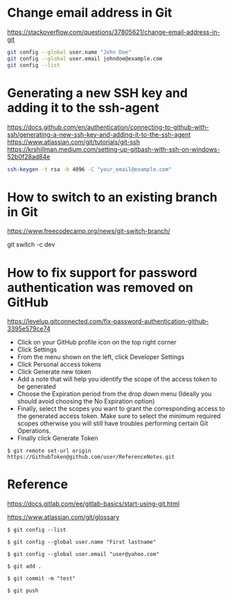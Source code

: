 # Change email address in Git
https://stackoverflow.com/questions/37805621/change-email-address-in-git


```bash
git config --global user.name "John Doe"  
git config --global user.email johndoe@example.com  
git config --list
```

# Generating a new SSH key and adding it to the ssh-agent
https://docs.github.com/en/authentication/connecting-to-github-with-ssh/generating-a-new-ssh-key-and-adding-it-to-the-ssh-agent
https://www.atlassian.com/git/tutorials/git-ssh
https://krshillman.medium.com/setting-up-gitbash-with-ssh-on-windows-52b0f28ad84e

```bash
ssh-keygen -t rsa -b 4096 -C "your_email@example.com"
```

# How to switch to an existing branch in Git
https://www.freecodecamp.org/news/git-switch-branch/

git switch -c dev

# How to fix support for password authentication was removed on GitHub
https://levelup.gitconnected.com/fix-password-authentication-github-3395e579ce74

* Click on your GitHub profile icon on the top right corner
* Click Settings
* From the menu shown on the left, click Developer Settings
* Click Personal access tokens
* Click Generate new token
* Add a note that will help you identify the scope of the access token to be generated
* Choose the Expiration period from the drop down menu (Ideally you should avoid choosing the No Expiration option)
* Finally, select the scopes you want to grant the corresponding access to the generated access token. Make sure to select the minimum required scopes otherwise you will still have troubles performing certain Git Operations.
* Finally click Generate Token

```console
$ git remote set-url origin https://GithubToken@github.com/user/ReferenceNotes.git
```

# Reference
https://docs.gitlab.com/ee/gitlab-basics/start-using-git.html

https://www.atlassian.com/git/glossary

```console
$ git config --list
```

```console
$ git config --global user.name "First lastname"
```

```console
$ git config --global user.email "user@yahoo.com"
```

```console
$ git add .
```

```console
$ git commit -m "test"
```

```console
$ git push
```